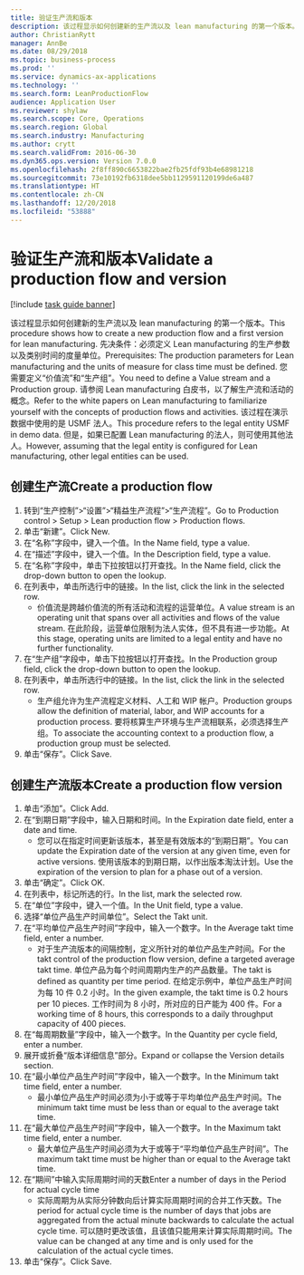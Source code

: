 ```yaml
---
title: 验证生产流和版本
description: 该过程显示如何创建新的生产流以及 lean manufacturing 的第一个版本。
author: ChristianRytt
manager: AnnBe
ms.date: 08/29/2018
ms.topic: business-process
ms.prod: ''
ms.service: dynamics-ax-applications
ms.technology: ''
ms.search.form: LeanProductionFlow
audience: Application User
ms.reviewer: shylaw
ms.search.scope: Core, Operations
ms.search.region: Global
ms.search.industry: Manufacturing
ms.author: crytt
ms.search.validFrom: 2016-06-30
ms.dyn365.ops.version: Version 7.0.0
ms.openlocfilehash: 2f8ff890c6653822bae2fb25fdf93b4e68981218
ms.sourcegitcommit: 73e10192fb6318dee5bb1129591120199de6a487
ms.translationtype: HT
ms.contentlocale: zh-CN
ms.lasthandoff: 12/20/2018
ms.locfileid: "53888"
---
```

# <a name="validate-a-production-flow-and-version"></a><span data-ttu-id="ac002-103">验证生产流和版本</span><span class="sxs-lookup"><span data-stu-id="ac002-103">Validate a production flow and version</span></span>

[!include [task guide banner](../../includes/task-guide-banner.md)]

<span data-ttu-id="ac002-104">该过程显示如何创建新的生产流以及 lean manufacturing 的第一个版本。</span><span class="sxs-lookup"><span data-stu-id="ac002-104">This procedure shows how to create a new production flow and a first version for lean manufacturing.</span></span> <span data-ttu-id="ac002-105">先决条件：必须定义 Lean manufacturing 的生产参数以及类别时间的度量单位。</span><span class="sxs-lookup"><span data-stu-id="ac002-105">Prerequisites: The production parameters for Lean manufacturing and the units of measure for class time must be defined.</span></span> <span data-ttu-id="ac002-106">您需要定义“价值流”和“生产组”。</span><span class="sxs-lookup"><span data-stu-id="ac002-106">You need to define a Value stream and a Production group.</span></span> <span data-ttu-id="ac002-107">请参阅 Lean manufacturing 白皮书，以了解生产流和活动的概念。</span><span class="sxs-lookup"><span data-stu-id="ac002-107">Refer to the white papers on Lean manufacturing to familiarize yourself with the concepts of production flows and activities.</span></span> <span data-ttu-id="ac002-108">该过程在演示数据中使用的是 USMF 法人。</span><span class="sxs-lookup"><span data-stu-id="ac002-108">This procedure refers to the legal entity USMF in demo data.</span></span> <span data-ttu-id="ac002-109">但是，如果已配置 Lean manufacturing 的法人，则可使用其他法人。</span><span class="sxs-lookup"><span data-stu-id="ac002-109">However, assuming that the legal entity is configured for Lean manufacturing, other legal entities can be used.</span></span>


## <a name="create-a-production-flow"></a><span data-ttu-id="ac002-110">创建生产流</span><span class="sxs-lookup"><span data-stu-id="ac002-110">Create a production flow</span></span>
1. <span data-ttu-id="ac002-111">转到“生产控制”>“设置”>“精益生产流程”>“生产流程”。</span><span class="sxs-lookup"><span data-stu-id="ac002-111">Go to Production control > Setup > Lean production flow > Production flows.</span></span>
2. <span data-ttu-id="ac002-112">单击“新建”。</span><span class="sxs-lookup"><span data-stu-id="ac002-112">Click New.</span></span>
3. <span data-ttu-id="ac002-113">在“名称”字段中，键入一个值。</span><span class="sxs-lookup"><span data-stu-id="ac002-113">In the Name field, type a value.</span></span>
4. <span data-ttu-id="ac002-114">在“描述”字段中，键入一个值。</span><span class="sxs-lookup"><span data-stu-id="ac002-114">In the Description field, type a value.</span></span>
5. <span data-ttu-id="ac002-115">在“名称”字段中，单击下拉按钮以打开查找。</span><span class="sxs-lookup"><span data-stu-id="ac002-115">In the Name field, click the drop-down button to open the lookup.</span></span>
6. <span data-ttu-id="ac002-116">在列表中，单击所选行中的链接。</span><span class="sxs-lookup"><span data-stu-id="ac002-116">In the list, click the link in the selected row.</span></span>
    * <span data-ttu-id="ac002-117">价值流是跨越价值流的所有活动和流程的运营单位。</span><span class="sxs-lookup"><span data-stu-id="ac002-117">A value stream is an operating unit that spans over all activities and flows of the value stream.</span></span>   <span data-ttu-id="ac002-118">在此阶段，运营单位限制为法人实体，但不具有进一步功能。</span><span class="sxs-lookup"><span data-stu-id="ac002-118">At this stage, operating units are limited to a legal entity and have no further functionality.</span></span>  
7. <span data-ttu-id="ac002-119">在“生产组”字段中，单击下拉按钮以打开查找。</span><span class="sxs-lookup"><span data-stu-id="ac002-119">In the Production group field, click the drop-down button to open the lookup.</span></span>
8. <span data-ttu-id="ac002-120">在列表中，单击所选行中的链接。</span><span class="sxs-lookup"><span data-stu-id="ac002-120">In the list, click the link in the selected row.</span></span>
    * <span data-ttu-id="ac002-121">生产组允许为生产流程定义材料、人工和 WIP 帐户。</span><span class="sxs-lookup"><span data-stu-id="ac002-121">Production groups allow the definition of material, labor, and WIP accounts for a production process.</span></span> <span data-ttu-id="ac002-122">要将核算生产环境与生产流相联系，必须选择生产组。</span><span class="sxs-lookup"><span data-stu-id="ac002-122">To associate the accounting context to a production flow, a production group must be selected.</span></span>  
9. <span data-ttu-id="ac002-123">单击“保存”。</span><span class="sxs-lookup"><span data-stu-id="ac002-123">Click Save.</span></span>

## <a name="create-a-production-flow-version"></a><span data-ttu-id="ac002-124">创建生产流版本</span><span class="sxs-lookup"><span data-stu-id="ac002-124">Create a production flow version</span></span>
1. <span data-ttu-id="ac002-125">单击“添加”。</span><span class="sxs-lookup"><span data-stu-id="ac002-125">Click Add.</span></span>
2. <span data-ttu-id="ac002-126">在“到期日期”字段中，输入日期和时间。</span><span class="sxs-lookup"><span data-stu-id="ac002-126">In the Expiration date field, enter a date and time.</span></span>
    * <span data-ttu-id="ac002-127">您可以在指定时间更新该版本，甚至是有效版本的“到期日期”。</span><span class="sxs-lookup"><span data-stu-id="ac002-127">You can update the Expiration date of the version at any given time, even for active versions.</span></span> <span data-ttu-id="ac002-128">使用该版本的到期日期，以作出版本淘汰计划。</span><span class="sxs-lookup"><span data-stu-id="ac002-128">Use the expiration of the version to plan for a phase out of a version.</span></span>  
3. <span data-ttu-id="ac002-129">单击“确定”。</span><span class="sxs-lookup"><span data-stu-id="ac002-129">Click OK.</span></span>
4. <span data-ttu-id="ac002-130">在列表中，标记所选的行。</span><span class="sxs-lookup"><span data-stu-id="ac002-130">In the list, mark the selected row.</span></span>
5. <span data-ttu-id="ac002-131">在“单位”字段中，键入一个值。</span><span class="sxs-lookup"><span data-stu-id="ac002-131">In the Unit field, type a value.</span></span>
6. <span data-ttu-id="ac002-132">选择“单位产品生产时间单位”。</span><span class="sxs-lookup"><span data-stu-id="ac002-132">Select the Takt unit.</span></span>
7. <span data-ttu-id="ac002-133">在“平均单位产品生产时间”字段中，输入一个数字。</span><span class="sxs-lookup"><span data-stu-id="ac002-133">In the Average takt time field, enter a number.</span></span>
    * <span data-ttu-id="ac002-134">对于生产流版本的间隔控制，定义所针对的单位产品生产时间。</span><span class="sxs-lookup"><span data-stu-id="ac002-134">For the takt control of the production flow version, define a targeted average takt time.</span></span>   <span data-ttu-id="ac002-135">单位产品为每个时间周期内生产的产品数量。</span><span class="sxs-lookup"><span data-stu-id="ac002-135">The takt is defined as quantity  per time period.</span></span>  <span data-ttu-id="ac002-136">在给定示例中，单位产品生产时间为每 10 件 0.2 小时。</span><span class="sxs-lookup"><span data-stu-id="ac002-136">In the given example, the takt time is 0.2 hours per 10 pieces.</span></span> <span data-ttu-id="ac002-137">工作时间为 8 小时，所对应的日产能为 400 件。</span><span class="sxs-lookup"><span data-stu-id="ac002-137">For a working time of 8 hours, this corresponds to a daily throughput capacity of 400 pieces.</span></span>  
8. <span data-ttu-id="ac002-138">在“每周期数量”字段中，输入一个数字。</span><span class="sxs-lookup"><span data-stu-id="ac002-138">In the Quantity per cycle field, enter a number.</span></span>
9. <span data-ttu-id="ac002-139">展开或折叠“版本详细信息”部分。</span><span class="sxs-lookup"><span data-stu-id="ac002-139">Expand or collapse the Version details section.</span></span>
10. <span data-ttu-id="ac002-140">在“最小单位产品生产时间”字段中，输入一个数字。</span><span class="sxs-lookup"><span data-stu-id="ac002-140">In the Minimum takt time field, enter a number.</span></span>
    * <span data-ttu-id="ac002-141">最小单位产品生产时间必须为小于或等于平均单位产品生产时间。</span><span class="sxs-lookup"><span data-stu-id="ac002-141">The minimum takt time must be less than or equal to the average takt time.</span></span>  
11. <span data-ttu-id="ac002-142">在“最大单位产品生产时间”字段中，输入一个数字。</span><span class="sxs-lookup"><span data-stu-id="ac002-142">In the Maximum takt time field, enter a number.</span></span>
    * <span data-ttu-id="ac002-143">最大单位产品生产时间必须为大于或等于“平均单位产品生产时间”。</span><span class="sxs-lookup"><span data-stu-id="ac002-143">The maximum takt time must be higher than or equal to the Average takt time.</span></span>  
12. <span data-ttu-id="ac002-144">在“期间”中输入实际周期时间的天数</span><span class="sxs-lookup"><span data-stu-id="ac002-144">Enter a number of days in the Period for actual cycle time</span></span>
    * <span data-ttu-id="ac002-145">实际周期为从实际分钟数向后计算实际周期时间的合并工作天数。</span><span class="sxs-lookup"><span data-stu-id="ac002-145">The period for actual cycle time is the number of days that jobs are aggregated from the actual minute backwards to calculate the actual cycle time.</span></span> <span data-ttu-id="ac002-146">可以随时更改该值，且该值只能用来计算实际周期时间。</span><span class="sxs-lookup"><span data-stu-id="ac002-146">The value can be changed at any time and is only used for the calculation of the actual cycle times.</span></span>  
13. <span data-ttu-id="ac002-147">单击“保存”。</span><span class="sxs-lookup"><span data-stu-id="ac002-147">Click Save.</span></span>

